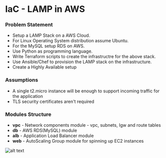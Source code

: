 # IaC - LAMP in AWS

### Problem Statement

* Setup a LAMP Stack on a AWS Cloud.
* For Linux Operating System distribution assume Ubuntu.
* For the MySQL setup RDS on AWS.
* Use Python as programming language.
* Write Terraform scripts to create the infrastructre for the above stack.
* Use Ansible/Chef to provision the LAMP stack on the infrastructure.
* Create a Highly Available setup


### Assumptions

* A single t2.micro instance will be enough to support incoming traffic for the application
* TLS security certificates aren't required

### Modules Structure

* **vpc** - Network components module - vpc, subnets, Igw and route tables
* **db** - AWS RDS(MySQL) module
* **alb** - Application Load Balancer module 
* **web** - AutoScaling Group module for spinning up EC2 instances 

![alt text](https://github.com/TribalArtifactor/aws-lamp-iac/blob/main/AWS-Architecture.png?raw=true)
